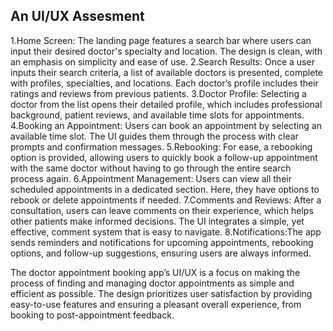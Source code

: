 An UI/UX Assesment 
---------------------------------
1.Home Screen: The landing page features a search bar where users can input their desired doctor's specialty and location. The design is clean, with an emphasis on simplicity and ease of use.
2.Search Results: Once a user inputs their search criteria, a list of available doctors is presented, complete with profiles, specialties, and locations. Each doctor’s profile includes their ratings and reviews from previous patients.
3.Doctor Profile: Selecting a doctor from the list opens their detailed profile, which includes professional background, patient reviews, and available time slots for appointments.
4.Booking an Appointment: Users can book an appointment by selecting an available time slot. The UI guides them through the process with clear prompts and confirmation messages.
5.Rebooking: For ease, a rebooking option is provided, allowing users to quickly book a follow-up appointment with the same doctor without having to go through the entire search process again.
6.Appointment Management: Users can view all their scheduled appointments in a dedicated section. Here, they have options to rebook or delete appointments if needed.
7.Comments and Reviews: After a consultation, users can leave comments on their experience, which helps other patients make informed decisions. The UI integrates a simple, yet effective, comment system that is easy to navigate.
8.Notifications:The app sends reminders and notifications for upcoming appointments, rebooking options, and follow-up suggestions, ensuring users are always informed.

The doctor appointment booking app’s UI/UX is a focus on making the process of finding and managing doctor appointments as simple and efficient as possible. The design prioritizes user satisfaction by providing easy-to-use features and ensuring a pleasant overall experience, from booking to post-appointment feedback.

